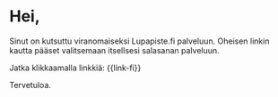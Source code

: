 # Hei,

Sinut on kutsuttu viranomaiseksi Lupapiste.fi palveluun. Oheisen linkin kautta pääset valitsemaan itsellsesi salasanan palveluun.

Jatka klikkaamalla linkkiä: {{link-fi}}

Tervetuloa.
